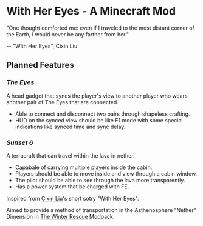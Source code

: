 # With Her Eyes - A Minecraft Mod

"One thought comforted me: even if I traveled to the most distant corner of the Earth, I would never be any farther from her."

-- "With Her Eyes", Cixin Liu

## Planned Features

### *The Eyes*
A head gadget that syncs the player's view to another player who wears another pair of The Eyes that are connected.
- Able to connect and disconnect two pairs through shapeless crafting.
- HUD on the synced view should be like F1 mode with some special indications like synced time and sync delay.

### *Sunset 6*
A terracraft that can travel within the lava in nether.
- Capabale of carrying multiple players inside the cabin.
- Players should be able to move inside and view through a cabin window.
- The pilot should be able to see through the lava more transparently.
- Has a power system that be charged with FE.

Inspired from [Cixin Liu](https://en.wikipedia.org/wiki/Liu_Cixin)'s short sotry "With Her Eyes".

Aimed to provide a method of transportation in the Asthenosphere “Nether" Dimension in [The Winter Rescue](https://github.com/TeamMoegMC/TheWinterRescue) Modpack.

